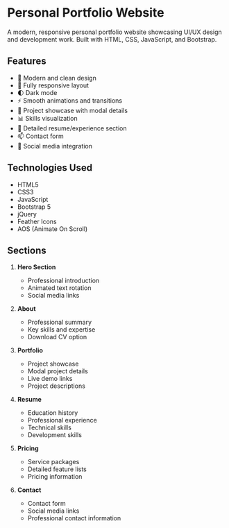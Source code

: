 # Personal Portfolio Website

A modern, responsive personal portfolio website showcasing UI/UX design and development work. Built with HTML, CSS, JavaScript, and Bootstrap.

## Features

- 🎨 Modern and clean design
- 📱 Fully responsive layout
- 🌓 Dark mode
- ⚡ Smooth animations and transitions
- 📂 Project showcase with modal details
- 📊 Skills visualization
- 📝 Detailed resume/experience section
- 📫 Contact form
- 🔗 Social media integration

## Technologies Used

- HTML5
- CSS3
- JavaScript
- Bootstrap 5
- jQuery
- Feather Icons
- AOS (Animate On Scroll)

## Sections

1. **Hero Section**
   - Professional introduction
   - Animated text rotation
   - Social media links

2. **About**
   - Professional summary
   - Key skills and expertise
   - Download CV option

3. **Portfolio**
   - Project showcase
   - Modal project details
   - Live demo links
   - Project descriptions

4. **Resume**
   - Education history
   - Professional experience
   - Technical skills
   - Development skills

5. **Pricing**
   - Service packages
   - Detailed feature lists
   - Pricing information

6. **Contact**
   - Contact form
   - Social media links
   - Professional contact information
